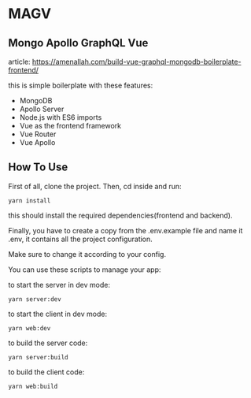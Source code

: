 # MAGV 
## Mongo Apollo GraphQL Vue

article: https://amenallah.com/build-vue-graphql-mongodb-boilerplate-frontend/

this is simple boilerplate with these features:
- MongoDB
- Apollo Server
- Node.js with ES6 imports
- Vue as the frontend framework
- Vue Router
- Vue Apollo


## How To Use
First of all, clone the project. Then, cd inside and run:

`yarn install`

this should install the required dependencies(frontend and backend). 

Finally, you have to create a copy from the .env.example file and name it .env, it contains all the project configuration. 

Make sure to change it according to your config. 

You can use these scripts to manage your app:

to start the server in dev mode:

`yarn server:dev`

to start the client in dev mode:

`yarn web:dev`

to build the server code:

`yarn server:build`

to build the client code:

`yarn web:build`

